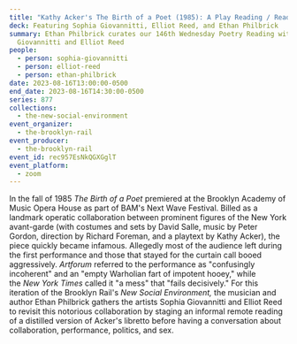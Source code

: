 ```yaml
---
title: "Kathy Acker's The Birth of a Poet (1985): A Play Reading / Reading Play"
deck: Featuring Sophia Giovannitti, Elliot Reed, and Ethan Philbrick
summary: Ethan Philbrick curates our 146th Wednesday Poetry Reading with Sophia
  Giovannitti and Elliot Reed
people:
  - person: sophia-giovannitti
  - person: elliot-reed
  - person: ethan-philbrick
date: 2023-08-16T13:00:00-0500
end_date: 2023-08-16T14:30:00-0500
series: 877
collections:
  - the-new-social-environment
event_organizer:
  - the-brooklyn-rail
event_producer:
  - the-brooklyn-rail
event_id: rec957EsNkQGXGglT
event_platform:
  - zoom
---
```

In the fall of 1985 *The Birth of a Poet* premiered at the Brooklyn Academy of Music Opera House as part of BAM's Next Wave Festival. Billed as a landmark operatic collaboration between prominent figures of the New York avant-garde (with costumes and sets by David Salle, music by Peter Gordon, direction by Richard Foreman, and a playtext by Kathy Acker), the piece quickly became infamous. Allegedly most of the audience left during the first performance and those that stayed for the curtain call booed aggressively. *Artforum* referred to the performance as "confusingly incoherent" and an "empty Warholian fart of impotent hooey," while the *New York Times* called it "a mess" that "fails decisively." For this iteration of the Brooklyn Rail's *New Social Environment,* the musician and author Ethan Philbrick gathers the artists Sophia Giovannitti and Elliot Reed to revisit this notorious collaboration by staging an informal remote reading of a distilled version of Acker's libretto before having a conversation about collaboration, performance, politics, and sex.